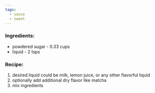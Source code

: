 ```yaml
---
tags:
  - sauce
  - sweet
---
```

### Ingredients:
- powdered sugar - 0.33 cups
- liquid - 2 tsps

### Recipe:
1. desired liquid could be milk, lemon juice, or any other flavorful liquid
2. optionally add additional dry flavor like matcha
3. mix ingredients